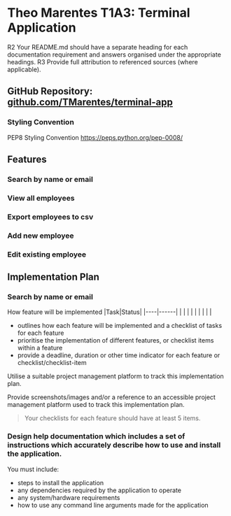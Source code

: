 # Theo Marentes T1A3: Terminal Application

R2	Your README.md should have a separate heading for each documentation requirement and answers organised under the appropriate headings.
R3	Provide full attribution to referenced sources (where applicable).

## GitHub Repository: [github.com/TMarentes/terminal-app](https://github.com/TMarentes/terminal-app) 

### Styling Convention
PEP8 Styling Convention
https://peps.python.org/pep-0008/

## Features
### Search by name or email
### View all employees
### Export employees to csv
### Add new employee
### Edit existing employee



## Implementation Plan
### Search by name or email
How feature will be implemented
|Task|Status|
|----|------|
|    |      | 
|    |      | 
|    |      |

- outlines how each feature will be implemented and a checklist of tasks for each feature
- prioritise the implementation of different features, or checklist items within a feature
- provide a deadline, duration or other time indicator for each feature or checklist/checklist-item

Utilise a suitable project management platform to track this implementation plan.

Provide screenshots/images and/or a reference to an accessible project management platform used to track this implementation plan. 


> Your checklists for each feature should have at least 5 items.


### Design help documentation which includes a set of instructions which accurately describe how to use and install the application.

You must include:
- steps to install the application
- any dependencies required by the application to operate
- any system/hardware requirements
- how to use any command line arguments made for the application